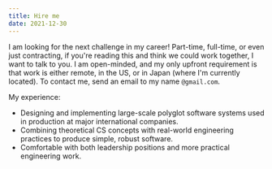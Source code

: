 ```yaml
---
title: Hire me
date: 2021-12-30
---
```


I am looking for the next challenge in my career!
Part-time, full-time, or even just contracting, if you're reading this and think we could work together, I want to talk to you.
I am open-minded, and my only upfront requirement is that work is either remote, in the US, or in Japan (where I'm currently located).
To contact me, send an email to my name `@gmail.com`.

My experience:

- Designing and implementing large-scale polyglot software systems used in production at major international companies.
- Combining theoretical CS concepts with real-world engineering practices to produce simple, robust software.
- Comfortable with both leadership positions and more practical engineering work.
